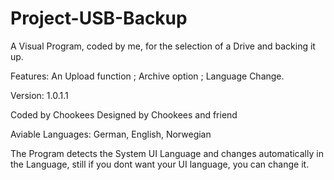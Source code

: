 # Project-USB-Backup
A Visual Program, coded by me, for the selection of a Drive and backing it up.

Features: An Upload function ; Archive option ; Language Change.

Version: 1.0.1.1

Coded by Chookees
Designed by Chookees and friend

Aviable Languages: German, English, Norwegian

The Program detects the System UI Language and changes automatically in the Language, still if you dont want your UI language, you can change it.

